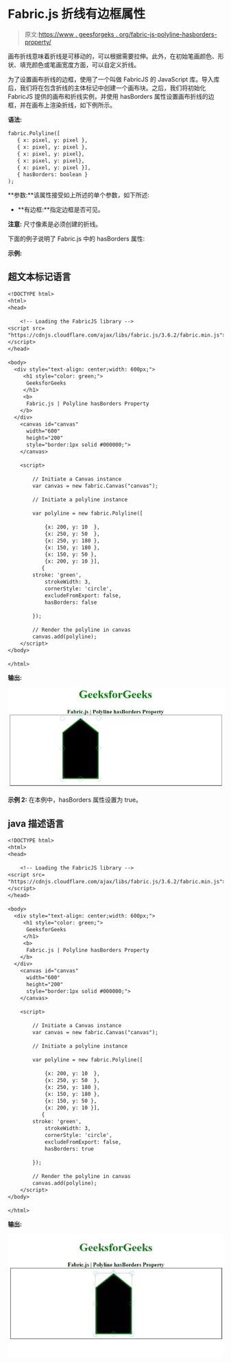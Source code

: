 # Fabric.js 折线有边框属性

> 原文:[https://www . geesforgeks . org/fabric-js-polyline-hasborders-property/](https://www.geeksforgeeks.org/fabric-js-polyline-hasborders-property/)

画布折线意味着折线是可移动的，可以根据需要拉伸。此外，在初始笔画颜色、形状、填充颜色或笔画宽度方面，可以自定义折线。

为了设置画布折线的边框，使用了一个叫做 FabricJS 的 JavaScript 库。导入库后，我们将在包含折线的主体标记中创建一个画布块。之后，我们将初始化 FabricJS 提供的画布和折线实例，并使用 hasBorders 属性设置画布折线的边框，并在画布上渲染折线，如下例所示。

**语法:**

```
fabric.Polyline([
   { x: pixel, y: pixel },
   { x: pixel, y: pixel },
   { x: pixel, y: pixel},
   { x: pixel, y: pixel},
   { x: pixel, y: pixel }],
   { hasBorders: boolean }
);
```

**参数:**该属性接受如上所述的单个参数，如下所述:

*   **有边框:**指定边框是否可见。

**注意:** 尺寸像素是必须创建的折线。

下面的例子说明了 Fabric.js 中的 hasBorders 属性:

**示例:**

## 超文本标记语言

```
<!DOCTYPE html> 
<html> 
<head> 

    <!-- Loading the FabricJS library -->
<script src= 
"https://cdnjs.cloudflare.com/ajax/libs/fabric.js/3.6.2/fabric.min.js"> 
</script> 
</head> 

<body> 
  <div style="text-align: center;width: 600px;"> 
     <h1 style="color: green;"> 
      GeeksforGeeks 
     </h1> 
     <b> 
      Fabric.js | Polyline hasBorders Property 
    </b> 
  </div> 
    <canvas id="canvas"
      width="600"
      height="200"
      style="border:1px solid #000000;"> 
    </canvas> 

    <script> 

        // Initiate a Canvas instance 
        var canvas = new fabric.Canvas("canvas"); 

        // Initiate a polyline instance 

        var polyline = new fabric.Polyline([ 

            {x: 200, y: 10  }, 
            {x: 250, y: 50  }, 
            {x: 250, y: 180 }, 
            {x: 150, y: 180 }, 
            {x: 150, y: 50 }, 
            {x: 200, y: 10 }], 
           { 
        stroke: 'green',  
            strokeWidth: 3,  
            cornerStyle: 'circle',  
            excludeFromExport: false, 
            hasBorders: false 

        }); 

        // Render the polyline in canvas 
        canvas.add(polyline); 
    </script> 
</body> 

</html>
```

**输出:**

![](img/94158316ba490b6d991ea4d6668fc52f.png)

**示例 2:** 在本例中，hasBorders 属性设置为 true。

## java 描述语言

```
<!DOCTYPE html> 
<html> 
<head> 

    <!-- Loading the FabricJS library -->
<script src= 
"https://cdnjs.cloudflare.com/ajax/libs/fabric.js/3.6.2/fabric.min.js"> 
</script> 
</head> 

<body> 
  <div style="text-align: center;width: 600px;"> 
     <h1 style="color: green;"> 
      GeeksforGeeks 
     </h1> 
     <b> 
      Fabric.js | Polyline hasBorders Property 
    </b> 
  </div> 
    <canvas id="canvas"
      width="600"
      height="200"
      style="border:1px solid #000000;"> 
    </canvas> 

    <script> 

        // Initiate a Canvas instance 
        var canvas = new fabric.Canvas("canvas"); 

        // Initiate a polyline instance 

        var polyline = new fabric.Polyline([ 

            {x: 200, y: 10  }, 
            {x: 250, y: 50  }, 
            {x: 250, y: 180 }, 
            {x: 150, y: 180 }, 
            {x: 150, y: 50 }, 
            {x: 200, y: 10 }], 
           { 
        stroke: 'green',  
            strokeWidth: 3,  
            cornerStyle: 'circle',  
            excludeFromExport: false, 
            hasBorders: true

        }); 

        // Render the polyline in canvas 
        canvas.add(polyline); 
    </script> 
</body> 

</html>
```

**输出:**

![](img/2246a3f9599ba8b15bdd64e13ba0c27b.png)